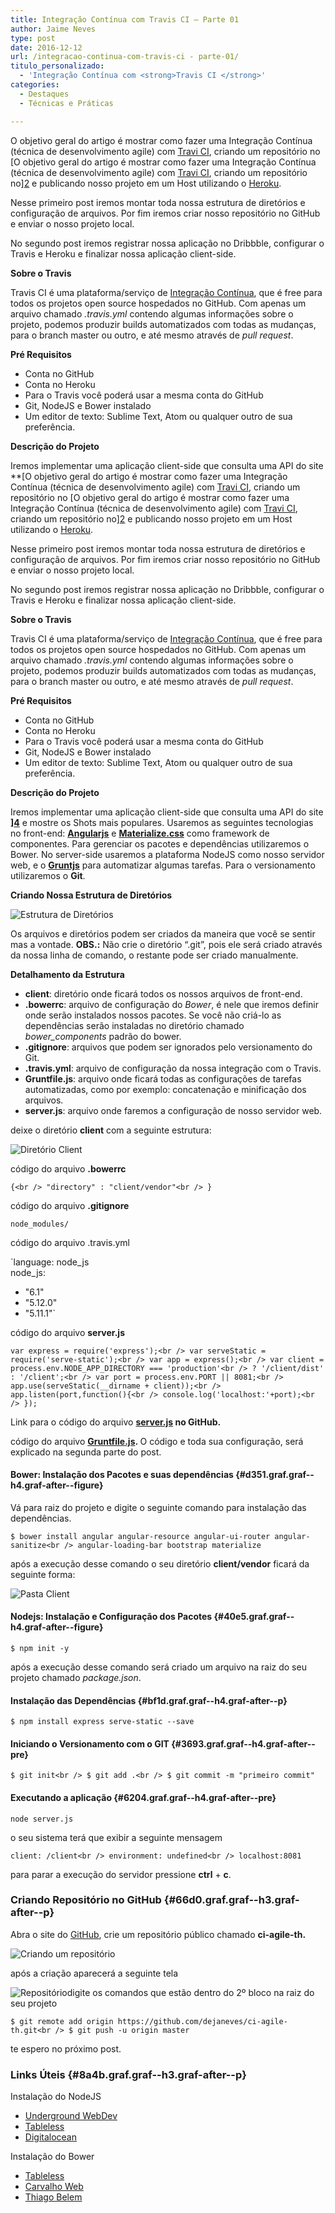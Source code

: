 ```yaml
---
title: Integração Contínua com Travis CI — Parte 01
author: Jaime Neves
type: post
date: 2016-12-12
url: /integracao-continua-com-travis-ci - parte-01/
titulo_personalizado:
  - 'Integração Contínua com <strong>Travis CI </strong>'
categories:
  - Destaques
  - Técnicas e Práticas

---
```

O objetivo geral do artigo é mostrar como fazer uma Integração Contínua (técnica de desenvolvimento agile) com [Travi CI][1], criando um repositório no [O objetivo geral do artigo é mostrar como fazer uma Integração Contínua (técnica de desenvolvimento agile) com [Travi CI][1], criando um repositório no][2] e publicando nosso projeto em um Host utilizando o [Heroku][3].

Nesse primeiro post iremos montar toda nossa estrutura de diretórios e configuração de arquivos. Por fim iremos criar nosso repositório no GitHub e enviar o nosso projeto local.

No segundo post iremos registrar nossa aplicação no Dribbble, configurar o Travis e Heroku e finalizar nossa aplicação client-side.

**Sobre o Travis**

Travis CI é uma plataforma/serviço de <a class="markup--anchor markup--p-anchor" href="https://en.wikipedia.org/wiki/Continuous_integration" target="_blank" rel="nofollow">Integração Contínua</a>, que é free para todos os projetos open source hospedados no GitHub. Com apenas um arquivo chamado <em class="markup--em markup--p-em">.travis.yml</em> contendo algumas informações sobre o projeto, podemos produzir builds automatizados com todas as mudanças, para o branch master ou outro, e até mesmo através de <em class="markup--em markup--p-em">pull request</em>.

**Pré Requisitos**

  * Conta no GitHub
  * Conta no Heroku
  * Para o Travis você poderá usar a mesma conta do GitHub
  * Git, NodeJS e Bower instalado
  * Um editor de texto: Sublime Text, Atom ou qualquer outro de sua preferência.

**Descrição do Projeto**

Iremos implementar uma aplicação client-side que consulta uma API do site **[O objetivo geral do artigo é mostrar como fazer uma Integração Contínua (técnica de desenvolvimento agile) com [Travi CI][1], criando um repositório no [O objetivo geral do artigo é mostrar como fazer uma Integração Contínua (técnica de desenvolvimento agile) com [Travi CI][1], criando um repositório no][2] e publicando nosso projeto em um Host utilizando o [Heroku][3].

Nesse primeiro post iremos montar toda nossa estrutura de diretórios e configuração de arquivos. Por fim iremos criar nosso repositório no GitHub e enviar o nosso projeto local.

No segundo post iremos registrar nossa aplicação no Dribbble, configurar o Travis e Heroku e finalizar nossa aplicação client-side.

**Sobre o Travis**

Travis CI é uma plataforma/serviço de <a class="markup--anchor markup--p-anchor" href="https://en.wikipedia.org/wiki/Continuous_integration" target="_blank" rel="nofollow">Integração Contínua</a>, que é free para todos os projetos open source hospedados no GitHub. Com apenas um arquivo chamado <em class="markup--em markup--p-em">.travis.yml</em> contendo algumas informações sobre o projeto, podemos produzir builds automatizados com todas as mudanças, para o branch master ou outro, e até mesmo através de <em class="markup--em markup--p-em">pull request</em>.

**Pré Requisitos**

  * Conta no GitHub
  * Conta no Heroku
  * Para o Travis você poderá usar a mesma conta do GitHub
  * Git, NodeJS e Bower instalado
  * Um editor de texto: Sublime Text, Atom ou qualquer outro de sua preferência.

**Descrição do Projeto**

Iremos implementar uma aplicação client-side que consulta uma API do site **][4]** e mostre os Shots mais populares. Usaremos as seguintes tecnologias no front-end: **[Angularjs][5]** e **[Materialize.css][6]** como framework de componentes. Para gerenciar os pacotes e dependências utilizaremos o Bower. No server-side usaremos a plataforma NodeJS como nosso servidor web, e o **[Gruntjs][7]** para automatizar algumas tarefas. Para o versionamento utilizaremos o **Git**.

**Criando Nossa Estrutura de Diretórios**

<img class="aligncenter" src="https://cdn-images-1.medium.com/max/800/1*b5H0NRwfSN13Ex659Hw_Ag.png" alt="Estrutura de Diretórios" />

Os arquivos e diretórios podem ser criados da maneira que você se sentir mas a vontade. **OBS.:** Não crie o diretório “.git”, pois ele será criado através da nossa linha de comando, o restante pode ser criado manualmente.

**Detalhamento da Estrutura**

<ul class="postList">
  <li id="4172" class="graf graf--li graf-after--h4">
    <strong class="markup--strong markup--li-strong">client</strong>: diretório onde ficará todos os nossos arquivos de front-end.
  </li>
  <li id="fc63" class="graf graf--li graf-after--li">
    <strong class="markup--strong markup--li-strong">.bowerrc</strong>: arquivo de configuração do <em class="markup--em markup--li-em">Bower</em>, é nele que iremos definir onde serão instalados nossos pacotes. Se você não criá-lo as dependências serão instaladas no diretório chamado <em class="markup--em markup--li-em">bower_components</em> padrão do bower.
  </li>
  <li id="d36f" class="graf graf--li graf-after--li">
    <strong class="markup--strong markup--li-strong">.gitignore</strong>: arquivos que podem ser ignorados pelo versionamento do Git.
  </li>
  <li id="94ba" class="graf graf--li graf-after--li">
    <strong class="markup--strong markup--li-strong">.travis.yml</strong>: arquivo de configuração da nossa integração com o Travis.
  </li>
  <li id="c613" class="graf graf--li graf-after--li">
    <strong class="markup--strong markup--li-strong">Gruntfile.js</strong>: arquivo onde ficará todas as configurações de tarefas automatizadas, como por exemplo: concatenação e minificação dos arquivos.
  </li>
  <li id="2e90" class="graf graf--li graf-after--li">
    <strong class="markup--strong markup--li-strong">server.js</strong>: arquivo onde faremos a configuração de nosso servidor web.
  </li>
</ul>

deixe o diretório <strong class="markup--strong markup--p-strong">client</strong> com a seguinte estrutura:

<img class="aligncenter" src="https://cdn-images-1.medium.com/max/800/1*5ohek1gfXzLGL5OTdmrcPQ.png" alt="Diretório Client" />

código do arquivo <strong class="markup--strong markup--p-strong">.bowerrc</strong>

`{<br />
"directory" : "client/vendor"<br />
}`

código do arquivo <strong class="markup--strong markup--p-strong">.gitignore</strong>

`node_modules/`

código do arquivo .travis.yml

`language: node_js<br />
node_js:<br />
- "6.1"<br />
- "5.12.0"<br />
- "5.11.1"`

código do arquivo <strong class="markup--strong markup--p-strong">server.js</strong>

`var express = require('express');<br />
var serveStatic = require('serve-static');<br />
var app = express();<br />
var client = process.env.NODE_APP_DIRECTORY === 'production'<br />
? '/client/dist' : '/client';<br />
var port = process.env.PORT || 8081;<br />
app.use(serveStatic(__dirname + client));<br />
app.listen(port,function(){<br />
console.log('localhost:'+port);<br />
});`

Link para o código do arquivo **[server.js][8] **no GitHub**.**

código do arquivo <strong class="markup--strong markup--p-strong"><a href="https://gist.github.com/dejaneves/996644e20b2f651939c2da892dbea555#file-gruntfile-ci-agile-th-js">Gruntfile.js</a>. </strong>O código e toda sua configuração, será explicado na segunda parte do post.

#### Bower: Instalação dos Pacotes e suas dependências {#d351.graf.graf--h4.graf-after--figure}

Vá para raiz do projeto e digite o seguinte comando para instalação das dependências.

`$ bower install angular angular-resource angular-ui-router angular-sanitize<br />
angular-loading-bar bootstrap materialize`

após a execução desse comando o seu diretório <strong class="markup--strong markup--p-strong">client/vendor</strong> ficará da seguinte forma:

<img class="aligncenter" src="https://cdn-images-1.medium.com/max/800/1*0z-hRCazRdhCpIMfe3gQ1g.png" alt="Pasta Client" />

#### Nodejs: Instalação e Configuração dos Pacotes {#40e5.graf.graf--h4.graf-after--figure}

`$ npm init -y`

após a execução desse comando será criado um arquivo na raiz do seu projeto chamado <em class="markup--em markup--p-em">package.json</em>.

#### Instalação das Dependências {#bf1d.graf.graf--h4.graf-after--p}

`$ npm install express serve-static --save`

#### Iniciando o Versionamento com o GIT {#3693.graf.graf--h4.graf-after--pre}

`$ git init<br />
$ git add .<br />
$ git commit -m "primeiro commit"`

#### Executando a aplicação {#6204.graf.graf--h4.graf-after--pre}

`node server.js`

o seu sistema terá que exibir a seguinte mensagem

`client: /client<br />
environment: undefined<br />
localhost:8081`

para parar a execução do servidor pressione <strong class="markup--strong markup--p-strong">ctrl</strong> + <strong class="markup--strong markup--p-strong">c</strong>.

### Criando Repositório no GitHub {#66d0.graf.graf--h3.graf-after--p}

<p id="3970" class="graf graf--p graf-after--h3">
  Abra o site do <a class="markup--anchor markup--p-anchor" href="https://github.com/" target="_blank" rel="nofollow">GitHub</a>, crie um repositório público chamado <strong class="markup--strong markup--p-strong">ci-agile-th.</strong>
</p>

![Criando um repositório][9]

após a criação aparecerá a seguinte tela

![Repositório][10]digite os comandos que estão dentro do 2º bloco na raiz do seu projeto

`$ git remote add origin https://github.com/dejaneves/ci-agile-th.git<br />
$ git push -u origin master`

te espero no próximo post.

### Links Úteis {#8a4b.graf.graf--h3.graf-after--p}

<p id="0259" class="graf graf--p graf-after--h3">
  Instalação do NodeJS
</p>

<ul class="postList">
  <li id="67c7" class="graf graf--li graf-after--p">
    <a class="markup--anchor markup--li-anchor" href="https://udgwebdev.com/node-js-para-leigos-instalacao-e-configuracao" target="_blank" rel="nofollow">Underground WebDev</a>
  </li>
  <li id="0c62" class="graf graf--li graf-after--li">
    <a class="markup--anchor markup--li-anchor" href="http://tableless.com.br/o-que-nodejs-primeiros-passos-com-node-js" target="_blank" rel="nofollow">Tableless</a>
  </li>
  <li id="e04c" class="graf graf--li graf-after--li">
    <a class="markup--anchor markup--li-anchor" href="https://www.digitalocean.com/community/tutorials/como-instalar-o-node-js-em-um-servidor-ubuntu-14-04-pt" target="_blank" rel="nofollow">Digitalocean</a>
  </li>
</ul>

<p id="273d" class="graf graf--p graf-after--li">
  Instalação do Bower
</p>

<ul class="postList">
  <li id="caf2" class="graf graf--li graf-after--p">
    <a class="markup--anchor markup--li-anchor" href="http://tableless.com.br/bower-na-pratica" target="_blank" rel="nofollow">Tableless</a>
  </li>
  <li id="4a32" class="graf graf--li graf-after--li">
    <a class="markup--anchor markup--li-anchor" href="http://www.carvalhoweb.com/articles/bower-guia-definitivo" target="_blank" rel="nofollow">Carvalho Web</a>
  </li>
  <li id="1621" class="graf graf--li graf-after--li graf--last">
    <a class="markup--anchor markup--li-anchor" href="http://blog.thiagobelem.net/gerenciando-assets-com-o-bower" target="_blank" rel="nofollow">Thiago Belem</a>
  </li>
</ul>

 [1]: https://travis-ci.com/
 [2]: https://github.com/
 [3]: https://www.heroku.com/
 [4]: https://dribbble.com
 [5]: https://angularjs.org/
 [6]: http://materializecss.com
 [7]: http://gruntjs.com/
 [8]: https://gist.github.com/dejaneves/b983dd0cfd54d63d6bd9f4310a812289
 [9]: https://cdn-images-1.medium.com/max/800/1*h3yRLVKf2peVF_UucGQYJg.png
 [10]: https://cdn-images-1.medium.com/max/800/1*VQf-VyPNBK8dSQl3Lqmq_A.png